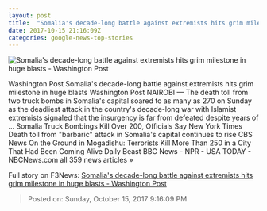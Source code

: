 ```yaml
---
layout: post
title:  "Somalia's decade-long battle against extremists hits grim milestone in huge blasts - Washington Post"
date: 2017-10-15 21:16:09Z
categories: google-news-top-stories
---
```


![Somalia's decade-long battle against extremists hits grim milestone in huge blasts - Washington Post](https://img.washingtonpost.com/rf/image_1484w/2010-2019/WashingtonPost/2017/10/15/Foreign/Images/AFP_TE1H9.jpg?t=20170517)

Washington Post Somalia's decade-long battle against extremists hits grim milestone in huge blasts Washington Post NAIROBI — The death toll from two truck bombs in Somalia's capital soared to as many as 270 on Sunday as the deadliest attack in the country's decade-long war with Islamist extremists signaled that the insurgency is far from defeated despite years of ... Somalia Truck Bombings Kill Over 200, Officials Say New York Times Death toll from "barbaric" attack in Somalia's capital continues to rise CBS News On the Ground in Mogadishu: Terrorists Kill More Than 250 in a City That Had Been Coming Alive Daily Beast BBC News - NPR - USA TODAY - NBCNews.com all 359 news articles »


Full story on F3News: [Somalia's decade-long battle against extremists hits grim milestone in huge blasts - Washington Post](http://www.f3nws.com/n/WpYtZH)

> Posted on: Sunday, October 15, 2017 9:16:09 PM
